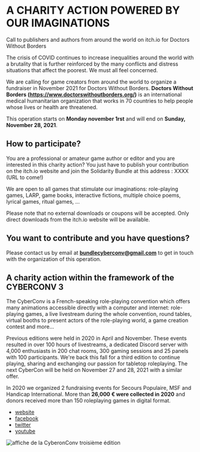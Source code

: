 # A CHARITY ACTION POWERED BY OUR IMAGINATIONS
Call to publishers and authors from around the world on itch.io for Doctors Without Borders

The crisis of COVID continues to increase inequalities around the world with a brutality that is further reinforced by the many conflicts and distress situations that affect the poorest. We must all feel concerned.

We are calling for game creators from around the world to organize a fundraiser in November 2021 for Doctors Without Borders. **Doctors Without Borders (https://www.doctorswithoutborders.org/)** is an international medical humanitarian organization that works in 70 countries to help people whose lives or health are threatened. 

This operation starts on **Monday november 1rst** and will end on **Sunday, November 28, 2021**. 

## How to participate? 
You are a professional or amateur game author or editor and you are interested in this charity action?  You just have to publish your contribution on the itch.io website and join the Solidarity Bundle at this address : XXXX (URL to come!)

We are open to all games that stimulate our imaginations: role-playing games, LARP, game books, interactive fictions, multiple choice poems, lyrical games, ritual games, ... 

Please note that no external downloads or coupons will be accepted. Only direct downloads from the itch.io website will be available.

## You want to contribute and you have questions?
Please contact us by email at **[bundlecyberconv@gmail.com](mailto:bundlecyberconv@gmail.com)** to get in touch with the organization of this operation.

## A charity action within the framework of the CYBERCONV 3
The CyberConv is a French-speaking role-playing convention which offers many animations accessible directly with a computer and internet: role-playing games, a live livestream during the whole convention, round tables, virtual booths to present actors of the role-playing world, a game creation contest and more...  

Previous editions were held in 2020 in April and November. These events resulted in over 100 hours of livestreams, a dedicated Discord server with 4,000 enthusiasts in 200 chat rooms, 300 gaming sessions and 25 panels with 100 participants.  We're back this fall for a third edition to continue playing, sharing and exchanging our passion for tabletop roleplaying. The next CyberCon will be held on November 27 and 28, 2021 with a similar offer.  

In 2020 we organized 2 fundraising events for Secours Populaire, MSF and Handicap International. More than **26,000 € were collected in 2020** and donors received more than 150 roleplaying games in digital format.  

- [website](https://cyberconv.com)
- [facebook](https://www.facebook.com/cyberconv)
- [twitter](https://twitter.com/cyber_conv)
- [youtube](https://www.facebook.com/cyberconv/)


![affiche de la CyberonConv troisième édition](https://i.imgur.com/Jm4BZnK.jpeg)
